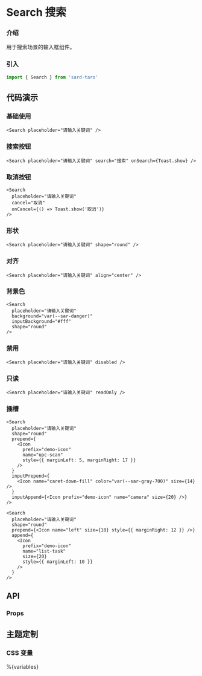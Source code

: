 # Search 搜索

### 介绍

用于搜索场景的输入框组件。

### 引入

```js
import { Search } from 'sard-taro'
```

## 代码演示

### 基础使用

```tsx
<Search placeholder="请输入关键词" />
```

### 搜索按钮

```tsx
<Search placeholder="请输入关键词" search="搜索" onSearch={Toast.show} />
```

### 取消按钮

```tsx
<Search
  placeholder="请输入关键词"
  cancel="取消"
  onCancel={() => Toast.show('取消')}
/>
```

### 形状

```tsx
<Search placeholder="请输入关键词" shape="round" />
```

### 对齐

```tsx
<Search placeholder="请输入关键词" align="center" />
```

### 背景色

```tsx
<Search
  placeholder="请输入关键词"
  background="var(--sar-danger)"
  inputBackground="#fff"
  shape="round"
/>
```

### 禁用

```tsx
<Search placeholder="请输入关键词" disabled />
```

### 只读

```tsx
<Search placeholder="请输入关键词" readOnly />
```

### 插槽

```tsx
<Search
  placeholder="请输入关键词"
  shape="round"
  prepend={
    <Icon
      prefix="demo-icon"
      name="upc-scan"
      style={{ marginLeft: 5, marginRight: 17 }}
    />
  }
  inputPrepend={
    <Icon name="caret-down-fill" color="var(--sar-gray-700)" size={14} />
  }
  inputAppend={<Icon prefix="demo-icon" name="camera" size={20} />}
/>
```

```tsx
<Search
  placeholder="请输入关键词"
  shape="round"
  prepend={<Icon name="left" size={18} style={{ marginRight: 12 }} />}
  append={
    <Icon
      prefix="demo-icon"
      name="list-task"
      size={20}
      style={{ marginLeft: 10 }}
    />
  }
/>
```

## API

### Props

## 主题定制

### CSS 变量

%{variables}
